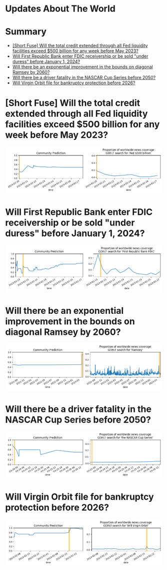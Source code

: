 
Updates About The World
=======================

Summary
=======

* [[Short Fuse] Will the total credit extended through all Fed liquidity facilities exceed $500 billion for any week before May 2023?](#short-fuse-will-the-total-credit-extended-through-all-fed-liquidity-facilities-exceed-500-billion-for-any-week-before-may-2023)
* [Will First Republic Bank enter FDIC receivership or be sold "under duress" before January 1, 2024?](#will-first-republic-bank-enter-fdic-receivership-or-be-sold-under-duress-before-january-1-2024)
* [Will there be an exponential improvement in the bounds on diagonal Ramsey by 2060?](#will-there-be-an-exponential-improvement-in-the-bounds-on-diagonal-ramsey-by-2060)
* [Will there be a driver fatality in the NASCAR Cup Series before 2050?](#will-there-be-a-driver-fatality-in-the-nascar-cup-series-before-2050)
* [Will Virgin Orbit file for bankruptcy protection before 2026?](#will-virgin-orbit-file-for-bankruptcy-protection-before-2026)

# [Short Fuse] Will the total credit extended through all Fed liquidity facilities exceed $500 billion for any week before May 2023?


![Total Fed support over $500b by May?](assets/01.png)
# Will First Republic Bank enter FDIC receivership or be sold "under duress" before January 1, 2024?


![First Republic Bank collapse before 2024?](assets/04.png)
# Will there be an exponential improvement in the bounds on diagonal Ramsey by 2060?


![Exponential improvement on diagonal Ramsey](assets/07.png)
# Will there be a driver fatality in the NASCAR Cup Series before 2050?


![NASCAR Fatality before 2050](assets/08.png)
# Will Virgin Orbit file for bankruptcy protection before 2026?


![Virgin Orbit Bankruptcy Filing by 2026?](assets/09.png)